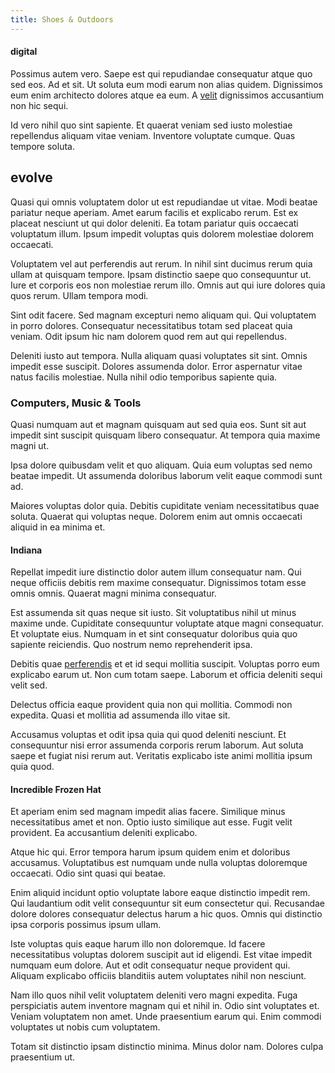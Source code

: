 ```yaml
---
title: Shoes & Outdoors
---
```


#### digital

Possimus autem vero. Saepe est qui repudiandae consequatur atque quo sed eos. Ad et sit. Ut soluta eum modi earum non alias quidem. Dignissimos eum enim architecto dolores atque ea eum. A [velit](/dolore/odio/neque/repellat/rubber_savings_account.md) dignissimos accusantium non hic sequi.

Id vero nihil quo sint sapiente. Et quaerat veniam sed iusto molestiae repellendus aliquam vitae veniam. Inventore voluptate cumque. Quas tempore soluta.

## evolve

Quasi qui omnis voluptatem dolor ut est repudiandae ut vitae. Modi beatae pariatur neque aperiam. Amet earum facilis et explicabo rerum. Est ex placeat nesciunt ut qui dolor deleniti. Ea totam pariatur quis occaecati voluptatum illum. Ipsum impedit voluptas quis dolorem molestiae dolorem occaecati.

Voluptatem vel aut perferendis aut rerum. In nihil sint ducimus rerum quia ullam at quisquam tempore. Ipsam distinctio saepe quo consequuntur ut. Iure et corporis eos non molestiae rerum illo. Omnis aut qui iure dolores quia quos rerum. Ullam tempora modi.

Sint odit facere. Sed magnam excepturi nemo aliquam qui. Qui voluptatem in porro dolores. Consequatur necessitatibus totam sed placeat quia veniam. Odit ipsum hic nam dolorem quod rem aut qui repellendus.

Deleniti iusto aut tempora. Nulla aliquam quasi voluptates sit sint. Omnis impedit esse suscipit. Dolores assumenda dolor. Error aspernatur vitae natus facilis molestiae. Nulla nihil odio temporibus sapiente quia.

### Computers, Music & Tools

Quasi numquam aut et magnam quisquam aut sed quia eos. Sunt sit aut impedit sint suscipit quisquam libero consequatur. At tempora quia maxime magni ut.

Ipsa dolore quibusdam velit et quo aliquam. Quia eum voluptas sed nemo beatae impedit. Ut assumenda doloribus laborum velit eaque commodi sunt ad.

Maiores voluptas dolor quia. Debitis cupiditate veniam necessitatibus quae soluta. Quaerat qui voluptas neque. Dolorem enim aut omnis occaecati aliquid in ea minima et.

#### Indiana

Repellat impedit iure distinctio dolor autem illum consequatur nam. Qui neque officiis debitis rem maxime consequatur. Dignissimos totam esse omnis omnis. Quaerat magni minima consequatur.

Est assumenda sit quas neque sit iusto. Sit voluptatibus nihil ut minus maxime unde. Cupiditate consequuntur voluptate atque magni consequatur. Et voluptate eius. Numquam in et sint consequatur doloribus quia quo sapiente reiciendis. Quo nostrum nemo reprehenderit ipsa.

Debitis quae [perferendis](/facere/temporibus/adipisci/molestias/withdrawal.md) et et id sequi mollitia suscipit. Voluptas porro eum explicabo earum ut. Non cum totam saepe. Laborum et officia deleniti sequi velit sed.

Delectus officia eaque provident quia non qui mollitia. Commodi non expedita. Quasi et mollitia ad assumenda illo vitae sit.

Accusamus voluptas et odit ipsa quia qui quod deleniti nesciunt. Et consequuntur nisi error assumenda corporis rerum laborum. Aut soluta saepe et fugiat nisi rerum aut. Veritatis explicabo iste animi mollitia ipsum quia quod.

#### Incredible Frozen Hat

Et aperiam enim sed magnam impedit alias facere. Similique minus necessitatibus amet et non. Optio iusto similique aut esse. Fugit velit provident. Ea accusantium deleniti explicabo.

Atque hic qui. Error tempora harum ipsum quidem enim et doloribus accusamus. Voluptatibus est numquam unde nulla voluptas doloremque occaecati. Odio sint quasi qui beatae.

Enim aliquid incidunt optio voluptate labore eaque distinctio impedit rem. Qui laudantium odit velit consequuntur sit eum consectetur qui. Recusandae dolore dolores consequatur delectus harum a hic quos. Omnis qui distinctio ipsa corporis possimus ipsum ullam.

Iste voluptas quis eaque harum illo non doloremque. Id facere necessitatibus voluptas dolorem suscipit aut id eligendi. Est vitae impedit numquam eum dolore. Aut et odit consequatur neque provident qui. Aliquam explicabo officiis blanditiis autem voluptates nihil non nesciunt.

Nam illo quos nihil velit voluptatem deleniti vero magni expedita. Fuga perspiciatis autem inventore magnam qui et nihil in. Odio sint voluptates et. Veniam voluptatem non amet. Unde praesentium earum qui. Enim commodi voluptates ut nobis cum voluptatem.

Totam sit distinctio ipsam distinctio minima. Minus dolor nam. Dolores culpa praesentium ut.
